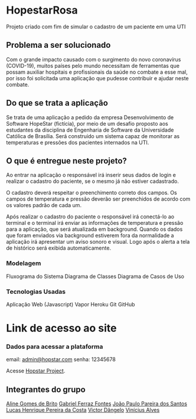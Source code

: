 # HopestarRosa
Projeto criado com fim de simular o cadastro de um paciente em uma UTI

## Problema a ser solucionado

Com o grande impacto causado com o surgimento do novo coronavírus (COVID-19), muitos países pelo mundo necessitam de ferramentas que possam auxiliar hospitais e profissionais da saúde no combate a esse mal, por isso foi solicitada uma aplicação que pudesse contribuir e ajudar neste combate.

## Do que se trata a aplicação

Se trata de uma aplicação a pedido da empresa Desenvolvimento de Software HopeStar (fictícia), por meio de um desafio proposto aos estudantes da disciplina de Engenharia de Software da Universidade Católica de Brasília. Será construido um sistema capaz de monitorar as temperaturas e pressões dos pacientes internados na UTI. 

## O que é entregue neste projeto?

Ao entrar na aplicação o responsável irá inserir seus dados de login e realizar o cadastro do paciente, se o mesmo já não estiver cadastrado. 

O cadastro deverá respeitar o preenchimento correto dos campos. Os campos de temperatura e pressão deverão ser preenchidos de acordo com os valores padrão de cada um.

Após realizar o cadastro do paciente o responsável irá conectá-lo ao terminal e o terminal irá enviar as informações de temperatura e pressão para a aplicação, que será atualizada em background. 
Quando os dados que foram enviados via background estiverem fora da normalidade a aplicação irá apresentar um aviso sonoro e visual.
Logo após o alerta a tela de histórico será exibida automaticamente.

### Modelagem
Fluxograma do Sistema
Diagrama de Classes
Diagrama de Casos de Uso

### Tecnologias Usadas
Aplicação Web (Javascript)
Vapor
Heroku
Git
GitHub


# Link de acesso ao site
### Dados para acessar a plataforma
email: admin@hopstar.com
senha: 12345678

Acesse [Hopstar Project](https://jppsantos.github.io/HopestarRosa/html/).

## Integrantes do grupo
[Aline Gomes de Brito](https://github.com/gomesalineagb)
[Gabriel Ferraz Fontes](https://github.com/FerrazFerrara)
[João Paulo Pareira dos Santos](https://github.com/jppsantos)
[Lucas Henrique Pereira da Costa](https://github.com/lhcosta)
[Victor Dângelo](https://github.com/TerrasterD)
[Vinícius Alves](https://github.com/vinancius)
